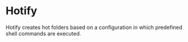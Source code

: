 # Hotify
Hotify creates hot folders based on a configuration in which predefined shell commands are executed.
